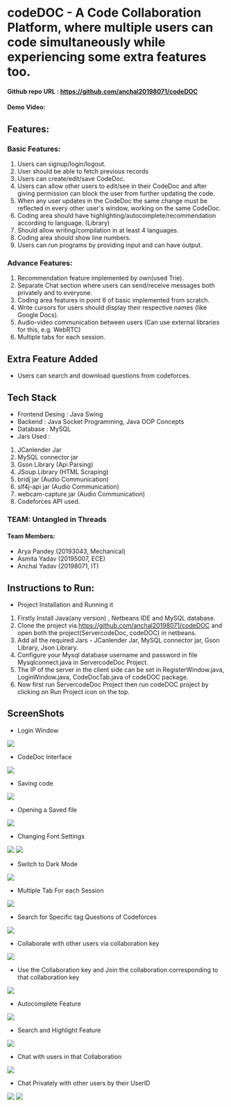 # codeDOC - A Code Collaboration Platform, where multiple users can code simultaneously while experiencing some extra features too.

#### Github repo URL : https://github.com/anchal20198071/codeDOC
#### Demo Video: 

## Features: 
### Basic Features:
1. Users can signup/login/logout.
2. User should be able to fetch previous records
3. Users can create/edit/save CodeDoc.
4. Users can allow other users to edit/see in their CodeDoc and after giving permission can block the user from further updating the code.
5. When any user updates in the CodeDoc the same change must be reflected in every other user's window, working on the same CodeDoc.
6. Coding area should have highlighting/autocomplete/recommendation according to language. (Library)
7. Should allow writing/compilation in at least 4 languages.
8. Coding area should show line numbers.
9. Users can run programs by providing input and can have output.

### Advance Features:
1. Recommendation feature implemented by own(used Trie).
2. Separate Chat section where users can send/receive messages both privately and to everyone.
3. Coding area features in point 6 of basic implemented from scratch.
4. Write cursors for users should display their respective names (like Google Docs).
5. Audio-video communication between users (Can use external libraries for this, e.g. WebRTC)
6. Multiple tabs for each session.

## Extra Feature Added
- Users can search and download questions from codeforces.

## Tech Stack
- Frontend Desing : Java Swing
- Backend : Java Socket Programming, Java OOP Concepts
- Database : MySQL
- Jars Used : 
1. JCanlender Jar
2. MySQL connector jar
3. Gson Library (Api Parsing)
4. JSoup Library (HTML Scraping)
5. bridj jar (Audio Communication)
6. slf4j-api jar (Audio Communication)
7. webcam-capture jar (Audio Communication)
8. Codeforces API used.

### TEAM: Untangled in Threads
#### Team Members:
- Arya Pandey (20193043, Mechanical)
- Asmita Yadav (20195007, ECE)
- Anchal Yadav (20198071, IT)

## Instructions to Run:
- Project Installation and Running it
1. Firstly Install Java(any version) , Netbeans IDE and MySQL database.
2. Clone the project via https://github.com/anchal20198071/codeDOC and open both the project(ServercodeDoc, codeDOC) in netbeans.
3. Add all the required Jars - JCanlender Jar, MySQL connector jar, Gson Library, Json Library.
4. Configure your Mysql database username and password in file Mysqlconnect.java in ServercodeDoc Project.
5. The IP of the server in the client side can be set in RegisterWindow.java, LoginWindow.java, CodeDocTab.java of codeDOC package.
6. Now first run ServercodeDoc Project then run codeDOC project by clicking on Run Project icon on the top.

## ScreenShots
- Login Window
<img src="https://user-images.githubusercontent.com/59894659/147474630-55752678-e36d-4ecb-908e-8378c7343017.png">

- CodeDoc Interface
<img src="https://user-images.githubusercontent.com/59894659/147474807-485d6508-5bc9-486b-8a0b-e3705238ebdf.png">

- Saving code
<img src="https://user-images.githubusercontent.com/59894659/147474994-7c911a15-2c3d-4ba7-adce-1a77f5c707db.png">

- Opening a Saved file
<img src="https://user-images.githubusercontent.com/59894659/147475095-a02d011c-9d0f-44b3-a648-1b869e19f7c0.png">

- Changing Font Settings
<img src="https://user-images.githubusercontent.com/59894659/147475172-663d94fa-cb0a-4147-8fcb-127436996d5c.png">
<img src="https://user-images.githubusercontent.com/59894659/147475269-50db7043-cbf3-416b-bf5f-fc29a77de09c.png">

- Switch to Dark Mode
<img src="https://user-images.githubusercontent.com/59894659/147475378-8cc71852-fdf6-4034-99c6-bba1b7edd402.png">

- Multiple Tab For each Session
<img src="https://user-images.githubusercontent.com/59894659/147475475-ed984600-4f7d-4123-a9f1-5d5403ecbe18.png">

- Search for Specific tag Questions of Codeforces
<img src="https://user-images.githubusercontent.com/59894659/147475556-1df32761-4e9a-4e04-9a45-49c3c991957c.png">

- Collaborate with other users via collaboration key
<img src="https://user-images.githubusercontent.com/59894659/147475670-cd916312-25a5-47db-8051-3e2e13544ab1.png">

- Use the Collaboration key and Join the collaboration corresponding to that collaboration key
<img src="https://user-images.githubusercontent.com/59894659/147475769-59da2870-1c67-4b46-a3c1-0daf22acf291.png">

- Autocomplete Feature
<img src="https://user-images.githubusercontent.com/59894659/147475872-874f718c-d6a5-4098-9f1f-9d913d6c612b.png">

- Search and Highlight Feature
<img src="https://user-images.githubusercontent.com/59894659/147475949-89560962-7c97-4e7d-a6cd-31a7c0de607f.png">

- Chat with users in that Collaboration
<img src="https://user-images.githubusercontent.com/59894659/147476040-748dd882-a4c8-4448-9c0a-4601421f2287.png">

- Chat Privately with other users by their UserID
<img src="https://user-images.githubusercontent.com/59894659/147476237-a187f511-2622-402f-bbe5-4c7ebf08aa7a.png">
<img src="https://user-images.githubusercontent.com/59894659/147476367-a7b0ff79-9a6e-422a-97bd-bc160ed2a901.png">
